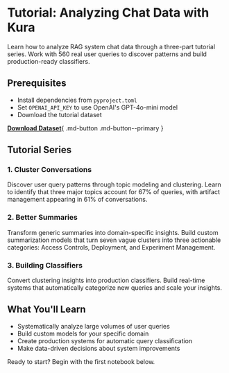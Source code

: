 # Tutorial: Analyzing Chat Data with Kura

Learn how to analyze RAG system chat data through a three-part tutorial series. Work with 560 real user queries to discover patterns and build production-ready classifiers.

## Prerequisites

- Install dependencies from `pyproject.toml`
- Set `OPENAI_API_KEY` to use OpenAI's GPT-4o-mini model
- Download the tutorial dataset

[**Download Dataset**](../assets/conversations.json){ .md-button .md-button--primary }

## Tutorial Series

### 1. Cluster Conversations

Discover user query patterns through topic modeling and clustering. Learn to identify that three major topics account for 67% of queries, with artifact management appearing in 61% of conversations.

### 2. Better Summaries

Transform generic summaries into domain-specific insights. Build custom summarization models that turn seven vague clusters into three actionable categories: Access Controls, Deployment, and Experiment Management.

### 3. Building Classifiers

Convert clustering insights into production classifiers. Build real-time systems that automatically categorize new queries and scale your insights.

## What You'll Learn

- Systematically analyze large volumes of user queries
- Build custom models for your specific domain
- Create production systems for automatic query classification
- Make data-driven decisions about system improvements

Ready to start? Begin with the first notebook below.
